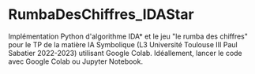 # RumbaDesChiffres_IDAStar
Implémentation Python d'algorithme IDA* et le jeu "le rumba des chiffres" pour le TP de la matière IA Symbolique (L3 Université Toulouse III Paul Sabatier 2022-2023) utilisant Google Colab.
Idéallement, lancer le code avec Google Colab ou Jupyter Notebook.
